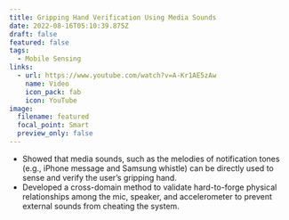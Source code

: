 ```yaml
---
title: Gripping Hand Verification Using Media Sounds
date: 2022-08-16T05:10:39.875Z
draft: false
featured: false
tags:
  - Mobile Sensing
links:
  - url: https://www.youtube.com/watch?v=A-Kr1AE5zAw
    name: Video
    icon_pack: fab
    icon: YouTube
image:
  filename: featured
  focal_point: Smart
  preview_only: false
---
```

* Showed that media sounds, such as the melodies of notification tones (e.g., iPhone message and Samsung whistle) can be directly used to sense and verify the user’s gripping hand.
* Developed a cross-domain method to validate hard-to-forge physical relationships among the mic, speaker, and accelerometer to prevent external sounds from cheating the system.